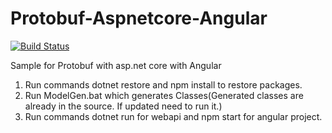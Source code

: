 # Protobuf-Aspnetcore-Angular
[![Build Status](https://vsm123.visualstudio.com/Development/_apis/build/status/Angular?branchName=master)](https://vsm123.visualstudio.com/Development/_build/latest?definitionId=9?branchName=master)

Sample for Protobuf with asp.net core with Angular 

1. Run commands dotnet restore and npm install to restore packages.
2. Run ModelGen.bat which generates Classes(Generated classes are already in the source. If updated need to run it.)
3. Run commands dotnet run for webapi and npm start for angular project.

